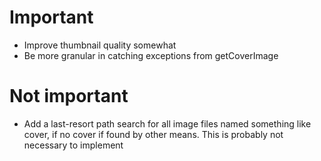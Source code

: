 # Important
  - Improve thumbnail quality somewhat
  - Be more granular in catching exceptions from getCoverImage

# Not important
  - Add a last-resort path search for all image files named something like
    cover, if no cover if found by other means. This is probably not necessary
    to implement
